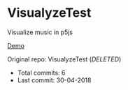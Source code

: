 # VisualyzeTest

Visualize music in p5js

[Demo](https://hoangtran0410.github.io/p5js-playground/visualyze-test/)

Original repo: VisualyzeTest (*DELETED*)
+ Total commits: 6
+ Last commit: 30-04-2018